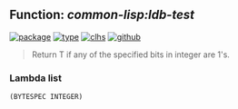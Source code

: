 ## Function: ***common-lisp:ldb-test***
[![package](https://img.shields.io/badge/Package-COMMON--LISP-5f9ea0.svg?style=social&colorA=999999)](../) [![type](https://img.shields.io/badge/Type-Function-5f9ea0.svg?style=social&colorA=999999)](../#function) [![clhs](https://img.shields.io/badge/CLHS-LDB--TEST-5f9ea0.svg?style=social&colorA=999999)](http://www.lispworks.com/documentation/HyperSpec/Body/f_ldb_te.htm) [![github](https://img.shields.io/badge/GitHub-View_the_source-5f9ea0.svg?style=social&colorA=999999&logo=github)](https://github.com/sbcl/sbcl/blob/master/src/code/numbers.lisp/) 

> Return T if any of the specified bits in integer are 1's.

### Lambda list
```
(BYTESPEC INTEGER)
```
